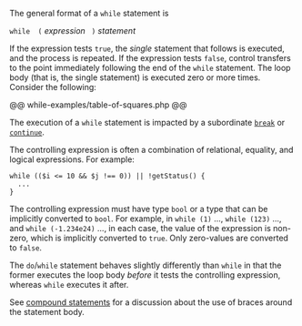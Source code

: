 The general format of a `while` statement is

`while  (`  *expression* ` )`  *statement*

If the expression tests `true`, the *single* statement that follows is executed, and the process is repeated. If the expression tests `false`, 
control transfers to the point immediately following the end of the `while` statement. The loop body (that is, the single statement) is executed 
zero or more times. Consider the following:

@@ while-examples/table-of-squares.php @@

The execution of a `while` statement is impacted by a subordinate [`break`](break.md) or [`continue`](continue.md).

The controlling expression is often a combination of relational, equality, and logical expressions.  For example:

```Hack
while (($i <= 10 && $j !== 0)) || !getStatus() {
  ...
}
``` 

The controlling expression must have type `bool` or a type that can be implicitly converted to `bool`.  For example, in `while (1)` ..., 
`while (123)` ..., and `while (-1.234e24)` ..., in each case, the value of the expression is non-zero, which is implicitly converted to `true`. Only 
zero-values are converted to `false`.

The `do`/`while` statement behaves slightly differently than `while` in that the former executes the loop body *before* it tests the 
controlling expression, whereas `while` executes it after.

See [compound statements](compound-statements.md) for a discussion about the use of braces around the statement body.

